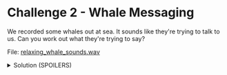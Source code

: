 # Challenge 2 - Whale Messaging

We recorded some whales out at sea. It sounds like they're trying to talk to us. Can you work out what they're trying to say?

File: [relaxing_whale_sounds.wav](https://github.com/DMUHackers/weekly_sessions/raw/master/2020-2021/week_10/challenges/challenge_2/relaxing_whale_sounds.wav)

<details>
    <summary>Solution (SPOILERS)</summary>

  In this solution, we'll be using a tool to view the [spectogram](https://en.wikipedia.org/wiki/Spectrogram) of the audio file. There are many tools that can be used, but in this example we'll be using [Sonic Visualiser](https://www.sonicvisualiser.org/download.html)

  First, open the file in Sonic Visualiser
  ![](https://github.com/DMUHackers/weekly_sessions/blob/master/2020-2021/week_10/challenges/challenge_2/screenshots/1.png?raw=true)

  With the file open, by default we will be shown a waveform of the audio
  ![](https://github.com/DMUHackers/weekly_sessions/blob/master/2020-2021/week_10/challenges/challenge_2/screenshots/2.png?raw=true)

  To show the spectogram, select Layer > Add Spectogram > All Channels Mixed
  ![](https://github.com/DMUHackers/weekly_sessions/blob/master/2020-2021/week_10/challenges/challenge_2/screenshots/3.png?raw=true)

  We're presented with a spectogram, there's definitely something there but it's not quite right. It appears squashed at the bottom. Let's try changing to a logarithmic view
  ![](https://github.com/DMUHackers/weekly_sessions/blob/master/2020-2021/week_10/challenges/challenge_2/screenshots/4.png?raw=true)

  There it is! 
  ![](https://github.com/DMUHackers/weekly_sessions/blob/master/2020-2021/week_10/challenges/challenge_2/screenshots/5.png?raw=true)

</details>
